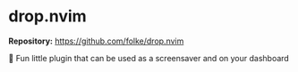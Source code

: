 # drop.nvim

**Repository:** https://github.com/folke/drop.nvim

🍁 Fun little plugin that can be used as a screensaver and on your dashboard
